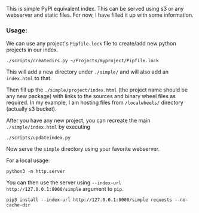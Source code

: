 This is simple PyPI equivalent index. This can be served using s3 or any webserver and static
files. For now, I have filled it up with some information.


### Usage:

We can use any project's `Pipfile.lock` file to create/add new python projects in our index.

```
./scripts/createdirs.py ~/Projects/myproject/Pipfile.lock
```

This will add a new directory under `./simple/` and will also add an `index.html` to that.

Then fill up the `./simple/project/index.html` (the project name should be any new package) with
links to the sources and binary wheel files as required. In my example, I am hosting files
from `/localwheels/` directory (actually s3 bucket).


After you have any new project, you can recreate the main `./simple/index.html` by executing

```
./scripts/updateindex.py
```

Now serve the `simple` directory using your favorite webserver. 

For a local usage:

```
python3 -m http.server
```

You can then use the server using `--index-url http://127.0.0.1:8000/simple` argument to `pip`.


```
pip3 install --index-url http://127.0.0.1:8000/simple requests --no-cache-dir
```
